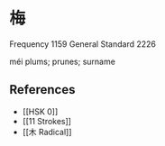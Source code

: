 # 梅
Frequency 1159
General Standard 2226

méi
plums; prunes; surname

## References
- [[HSK 0]]
- [[11 Strokes]]
- [[木 Radical]]